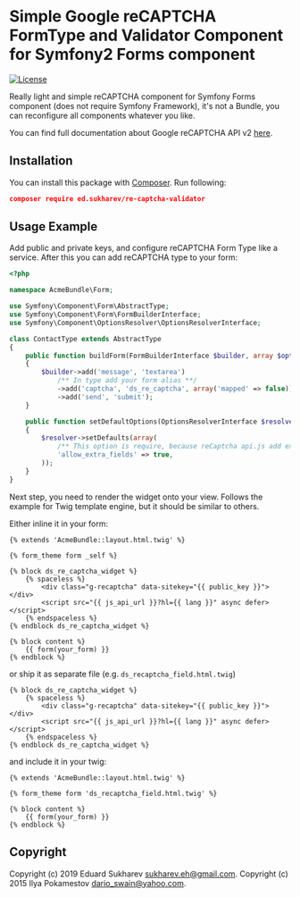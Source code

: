 Simple Google reCAPTCHA FormType and Validator Component for Symfony2 Forms component
================================================

[![License](https://poser.pugx.org/dario_swain/re-captcha-validator/license)](https://packagist.org/packages/ed.sukharev/re-captcha-validator)

Really light and simple reCAPTCHA component for Symfony Forms component (does not require Symfony Framework),
it's not a Bundle, you can reconfigure all components whatever you like.

You can find full documentation about Google reCAPTCHA API v2 [here](http://developers.google.com/recaptcha/intro).

Installation
------------

You can install this package with [Composer](http://getcomposer.org/).
Run following:

``` json
composer require ed.sukharev/re-captcha-validator
```

Usage Example
-------------

Add public and private keys, and configure reCAPTCHA Form Type like a service. After this you can add reCAPTCHA type to 
your form:

``` php
<?php

namespace AcmeBundle\Form;

use Symfony\Component\Form\AbstractType;
use Symfony\Component\Form\FormBuilderInterface;
use Symfony\Component\OptionsResolver\OptionsResolverInterface;

class ContactType extends AbstractType
{
    public function buildForm(FormBuilderInterface $builder, array $options)
    {
        $builder->add('message', 'textarea')
            /** In type add your form alias **/
			->add('captcha', 'ds_re_captcha', array('mapped' => false))
			->add('send', 'submit');
    }

	public function setDefaultOptions(OptionsResolverInterface $resolver)
	{
		$resolver->setDefaults(array(
		    /** This option is require, because reCaptcha api.js add extra field "g-recaptcha-response" to form **/
			'allow_extra_fields' => true,
		));
	}
}

```

Next step, you need to render the widget onto your view. Follows the example for Twig template engine, but it should be similar to others.

Either inline it in your form:
```twig
{% extends 'AcmeBundle::layout.html.twig' %}

{% form_theme form _self %}

{% block ds_re_captcha_widget %}
    {% spaceless %}
        <div class="g-recaptcha" data-sitekey="{{ public_key }}"></div>
        <script src="{{ js_api_url }}?hl={{ lang }}" async defer></script>
    {% endspaceless %}
{% endblock ds_re_captcha_widget %}

{% block content %}
    {{ form(your_form) }}
{% endblock %}

```

or ship it as separate file (e.g. `ds_recaptcha_field.html.twig`)

```twig
{% block ds_re_captcha_widget %}
    {% spaceless %}
        <div class="g-recaptcha" data-sitekey="{{ public_key }}"></div>
        <script src="{{ js_api_url }}?hl={{ lang }}" async defer></script>
    {% endspaceless %}
{% endblock ds_re_captcha_widget %}
```

and include it in your twig:

```twig
{% extends 'AcmeBundle::layout.html.twig' %}

{% form_theme form 'ds_recaptcha_field.html.twig' %}

{% block content %}
    {{ form(your_form) }}
{% endblock %}
```

Copyright
---------

Copyright (c) 2019 Eduard Sukharev <sukharev.eh@gmail.com>.
Copyright (c) 2015 Ilya Pokamestov <dario_swain@yahoo.com>.
